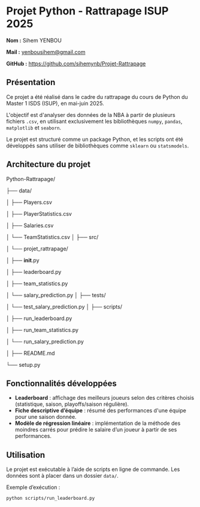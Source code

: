 # Projet Python - Rattrapage ISUP 2025

**Nom :** Sihem YENBOU

**Mail :** yenbousihem@gmail.com

**GitHub :** https://github.com/sihemynb/Projet-Rattrapage

## Présentation

Ce projet a été réalisé dans le cadre du rattrapage du cours de Python du Master 1 ISDS (ISUP), en mai-juin 2025.

L'objectif est d'analyser des données de la NBA à partir de plusieurs fichiers `.csv`, en utilisant exclusivement les bibliothèques `numpy`, `pandas`, `matplotlib` et `seaborn`.

Le projet est structuré comme un package Python, et les scripts ont été développés sans utiliser de bibliothèques comme `sklearn` ou `statsmodels`.

## Architecture du projet

Python-Rattrapage/

├── data/

│   ├── Players.csv

│   ├── PlayerStatistics.csv

│   ├── Salaries.csv

│   └── TeamStatistics.csv
│
├── src/

│   └── projet_rattrapage/

│       ├── __init__.py

│       ├── leaderboard.py

│       ├── team_statistics.py

│       └── salary_prediction.py
│
├── tests/

│   └── test_salary_prediction.py
│
├── scripts/

│   ├── run_leaderboard.py

│   ├── run_team_statistics.py

│   └── run_salary_prediction.py

│
├── README.md

└── setup.py

## Fonctionnalités développées

- **Leaderboard** : affichage des meilleurs joueurs selon des critères choisis (statistique, saison, playoffs/saison régulière).
- **Fiche descriptive d’équipe** : résumé des performances d'une équipe pour une saison donnée.
- **Modèle de régression linéaire** : implémentation de la méthode des moindres carrés pour prédire le salaire d’un joueur à partir de ses performances.

## Utilisation

Le projet est exécutable à l’aide de scripts en ligne de commande. Les données sont à placer dans un dossier `data/`.

Exemple d’exécution :
```bash
python scripts/run_leaderboard.py

